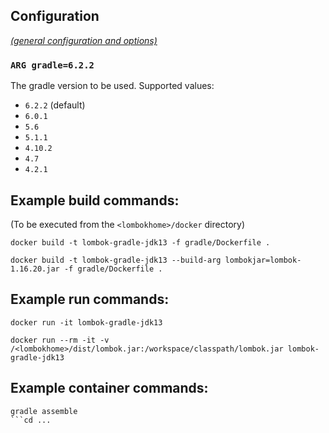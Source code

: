 ## Configuration

[_(general configuration and options)_](../readme.md)

### `ARG gradle=6.2.2`

The gradle version to be used. Supported values:

- `6.2.2` (default)
- `6.0.1`
- `5.6`
- `5.1.1`
- `4.10.2`
- `4.7`
- `4.2.1`

## Example build commands:

(To be executed from the `<lombokhome>/docker` directory)

```
docker build -t lombok-gradle-jdk13 -f gradle/Dockerfile .

docker build -t lombok-gradle-jdk13 --build-arg lombokjar=lombok-1.16.20.jar -f gradle/Dockerfile .
```

## Example run commands:

```
docker run -it lombok-gradle-jdk13

docker run --rm -it -v /<lombokhome>/dist/lombok.jar:/workspace/classpath/lombok.jar lombok-gradle-jdk13
```

## Example container commands:

```
gradle assemble
```cd ...
